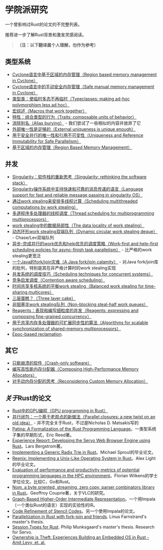 # 学院派研究
一个曾影响过Rust的论文的不完整列表。

推荐进一步了解Rust背景和激发灵感阅读。

> **（注：以下翻译属个人理解，勿作为参考）**

## 类型系统

* [Cyclone语言中基于区域的内存管理（Region based memory management in Cyclone）](http://209.68.42.137/ucsd-pages/Courses/cse227.w03/handouts/cyclone-regions.pdf)
* [Cyclone语言中的手动安全内存管理（Safe manual memory management in Cyclone）](http://www.cs.umd.edu/projects/PL/cyclone/scp.pdf)
* [类型类：使临时多态不再临时（Typeclasses: making ad-hoc polymorphism less ad hoc）](http://www.ps.uni-sb.de/courses/typen-ws99/class.ps.gz)
* [宏综述（Macros that work together）](https://www.cs.utah.edu/plt/publications/jfp12-draft-fcdf.pdf)
* [特性：组合类型的行为（Traits: composable units of behavior）](http://scg.unibe.ch/archive/papers/Scha03aTraits.pdf)
* [消除别名（Alias burying）](http://www.cs.uwm.edu/faculty/boyland/papers/unique-preprint.ps) - 我们尝试了一些相似的内容并放弃了它
* [外部唯一性是足够的（External uniqueness is unique enough）](http://www.computingscience.nl/research/techreps/repo/CS-2002/2002-048.pdf)
* [用于安全并行的唯一性和引用不可变性（Uniqueness and Reference Immutability for Safe Parallelism）](https://research.microsoft.com/pubs/170528/msr-tr-2012-79.pdf)
* [基于区域的内存管理（Region Based Memory Management）](http://www.cs.ucla.edu/~palsberg/tba/papers/tofte-talpin-iandc97.pdf)

## 并发

* [Singularity：软件栈的重新思考（Singularity: rethinking the software stack）](https://research.microsoft.com/pubs/69431/osr2007_rethinkingsoftwarestack.pdf)
* [Singularity操作系统中支持快速和可靠的消息传递的语言（Language support for fast and reliable message passing in singularity OS）](https://research.microsoft.com/pubs/67482/singsharp.pdf)
* [通过work stealing来安排多线程计算（Scheduling multithreaded computations by work stealing）](http://supertech.csail.mit.edu/papers/steal.pdf)
* [多道程序多处理器的线程调度（Thread scheduling for multiprogramming multiprocessors）](http://www.eecis.udel.edu/~cavazos/cisc879-spring2008/papers/arora98thread.pdf)
* [work stealing中的数据局部性（The data locality of work stealing）](http://www.aladdin.cs.cmu.edu/papers/pdfs/y2000/locality_spaa00.pdf)
* [动态环形work stealing双端队列（Dynamic circular work stealing deque）](http://citeseerx.ist.psu.edu/viewdoc/download?doi=10.1.1.170.1097&rep=rep1&type=pdf) - Chase/Lev双端队列
* [异步-完成并行的work优先和help优先的调度策略（Work-first and help-first scheduling policies for async-finish task parallelism）](http://www.cs.rice.edu/~yguo/pubs/PID824943.pdf) - 比严格的work stealing更宽泛
* [一个Java的fork/join灾难（A Java fork/join calamity）](http://www.coopsoft.com/ar/CalamityArticle.html) - 对Java fork/join库的批判，特别是其在非严格计算时的work stealing实现
* [并发系统的调度技巧（Scheduling techniques for concurrent systems）](http://www.ece.rutgers.edu/~parashar/Classes/ece572-papers/05/ps-ousterhout.pdf)
* [竞争启发调度（Contention aware scheduling）](http://www.blagodurov.net/files/a8-blagodurov.pdf)
* [时间共享多核系统的平衡work stealing（Balanced work stealing for time-sharing multicores）](http://www.cse.ohio-state.edu/hpcs/WWW/HTML/publications/papers/TR-12-1.pdf)
* [三层蛋糕？（Three layer cake）](http://www.upcrc.illinois.edu/workshops/paraplop10/papers/paraplop10_submission_8.pdf)
* [非阻塞半work stealing队列（Non-blocking steal-half work queues）](http://www.cs.bgu.ac.il/~hendlerd/papers/p280-hendler.pdf)
* [Reagents：表现和编写细粒度的并发（Reagents: expressing and composing fine-grained concurrency）](http://www.mpi-sws.org/~turon/reagents.pdf)
* [用于共享内存多处理器的可扩展同步性的算法（Algorithms for scalable synchronization of shared-memory multiprocessors）](https://www.cs.rochester.edu/u/scott/papers/1991_TOCS_synch.pdf)
* [Epoc-based reclamation](https://www.cl.cam.ac.uk/techreports/UCAM-CL-TR-579.pdf).

## 其它

* [只能崩溃的软件（Crash-only software）](https://www.usenix.org/legacy/events/hotos03/tech/full_papers/candea/candea.pdf)
* [编写高性能内存分配器（Composing High-Performance Memory Allocators）](http://people.cs.umass.edu/~emery/pubs/berger-pldi2001.pdf)
* [对手动内存分配的思考（Reconsidering Custom Memory Allocation）](http://people.cs.umass.edu/~emery/pubs/berger-oopsla2002.pdf)

## *关于*Rust的论文

* [Rust中的GPU编程（GPU programming in Rust）](http://www.cs.indiana.edu/~eholk/papers/hips2013.pdf)
* [并行闭包：一个基于老观点的新做法（Parallel closures: a new twist on an old idea）](https://www.usenix.org/conference/hotpar12/parallel-closures-new-twist-old-idea) - 并不完全关于Rust，不过是Nicholas D. Matsakis写的
* [Patina: A Formalization of the Rust Programming Language](ftp://ftp.cs.washington.edu/tr/2015/03/UW-CSE-15-03-02.pdf)。一类型系统子集的早期形式，Eric Reed著。
* [Experience Report: Developing the Servo Web Browser Engine using Rust](http://arxiv.org/abs/1505.07383)。Lars Bergstrom著。
* [Implementing a Generic Radix Trie in Rust](https://michaelsproul.github.io/rust_radix_paper/rust-radix-sproul.pdf)。Michael Sproul的毕业论文。
* [Reenix: Implementing a Unix-Like Operating System in Rust](http://scialex.github.io/reenix.pdf)。Alex Light的毕业论文。
* [Evaluation of performance and productivity metrics of potential programming languages in the HPC environment](https://doc.rust-lang.org/stable/book/academic-research.html)。Florian Wilkens的学士学位论文。比较C，Go和Rust。
* [Nom, a byte oriented, streaming, zero copy, parser combinators library in Rust](http://spw15.langsec.org/papers/couprie-nom.pdf)。Geoffroy Couprie著，关于VLC的研究。
* [Graph-Based Higher-Order Intermediate Representation](http://compilers.cs.uni-saarland.de/papers/lkh15_cgo.pdf)。一个用Impala（一个类似Rust的语言）实现的实验性的IR。
* [Code Refinement of Stencil Codes](http://compilers.cs.uni-saarland.de/papers/ppl14_web.pdf)。另一个使用Impala的论文。
* [Parallelization in Rust with fork-join and
  friends](http://publications.lib.chalmers.se/records/fulltext/219016/219016.pdf). Linus
  Farnstrand's master's thesis.
* [Session Types for
  Rust](http://munksgaard.me/papers/laumann-munksgaard-larsen.pdf). Philip
  Munksgaard's master's thesis. Research for Servo.
* [Ownership is Theft: Experiences Building an Embedded OS in Rust - Amit Levy, et. al.](http://amitlevy.com/papers/tock-plos2015.pdf)
